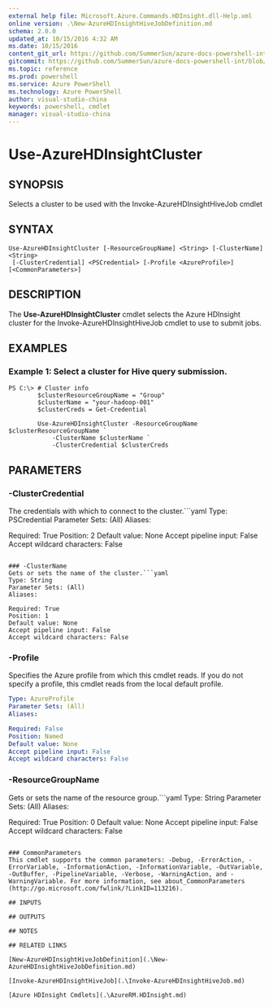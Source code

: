 ```yaml
---
external help file: Microsoft.Azure.Commands.HDInsight.dll-Help.xml
online version: .\New-AzureHDInsightHiveJobDefinition.md
schema: 2.0.0
updated_at: 10/15/2016 4:32 AM
ms.date: 10/15/2016
content_git_url: https://github.com/SummerSun/azure-docs-powershell-int/blob/master/azureps-cmdlets-docs/ResourceManager/AzureRM.HDInsight/v0.9.8/CmdletMDs/Use-AzureHDInsightCluster.md
gitcommit: https://github.com/SummerSun/azure-docs-powershell-int/blob/1bfd8e268acfc1799ad3f17c5a982578f54443cf/azureps-cmdlets-docs/ResourceManager/AzureRM.HDInsight/v0.9.8/CmdletMDs/Use-AzureHDInsightCluster.md
ms.topic: reference
ms.prod: powershell
ms.service: Azure PowerShell
ms.technology: Azure PowerShell
author: visual-studio-china
keywords: powershell, cmdlet
manager: visual-studio-china
---
```


# Use-AzureHDInsightCluster

## SYNOPSIS
Selects a cluster to be used with the Invoke-AzureHDInsightHiveJob cmdlet

## SYNTAX

```
Use-AzureHDInsightCluster [-ResourceGroupName] <String> [-ClusterName] <String>
 [-ClusterCredential] <PSCredential> [-Profile <AzureProfile>] [<CommonParameters>]
```

## DESCRIPTION
The **Use-AzureHDInsightCluster** cmdlet selects the Azure HDInsight cluster for the Invoke-AzureHDInsightHiveJob cmdlet to use to submit jobs.

## EXAMPLES

### Example 1: Select a cluster for Hive query submission.
```
PS C:\> # Cluster info
        $clusterResourceGroupName = "Group"
        $clusterName = "your-hadoop-001"
        $clusterCreds = Get-Credential
        
        Use-AzureHDInsightCluster -ResourceGroupName $clusterResourceGroupName `
            -ClusterName $clusterName `
            -ClusterCredential $clusterCreds
```

## PARAMETERS

### -ClusterCredential
The credentials with which to connect to the cluster.```yaml
Type: PSCredential
Parameter Sets: (All)
Aliases: 

Required: True
Position: 2
Default value: None
Accept pipeline input: False
Accept wildcard characters: False
```

### -ClusterName
Gets or sets the name of the cluster.```yaml
Type: String
Parameter Sets: (All)
Aliases: 

Required: True
Position: 1
Default value: None
Accept pipeline input: False
Accept wildcard characters: False
```

### -Profile
Specifies the Azure profile from which this cmdlet reads.
If you do not specify a profile, this cmdlet reads from the local default profile.

```yaml
Type: AzureProfile
Parameter Sets: (All)
Aliases: 

Required: False
Position: Named
Default value: None
Accept pipeline input: False
Accept wildcard characters: False
```

### -ResourceGroupName
Gets or sets the name of the resource group.```yaml
Type: String
Parameter Sets: (All)
Aliases: 

Required: True
Position: 0
Default value: None
Accept pipeline input: False
Accept wildcard characters: False
```

### CommonParameters
This cmdlet supports the common parameters: -Debug, -ErrorAction, -ErrorVariable, -InformationAction, -InformationVariable, -OutVariable, -OutBuffer, -PipelineVariable, -Verbose, -WarningAction, and -WarningVariable. For more information, see about_CommonParameters (http://go.microsoft.com/fwlink/?LinkID=113216).

## INPUTS

## OUTPUTS

## NOTES

## RELATED LINKS

[New-AzureHDInsightHiveJobDefinition](.\New-AzureHDInsightHiveJobDefinition.md)

[Invoke-AzureHDInsightHiveJob](.\Invoke-AzureHDInsightHiveJob.md)

[Azure HDInsight Cmdlets](.\AzureRM.HDInsight.md)

